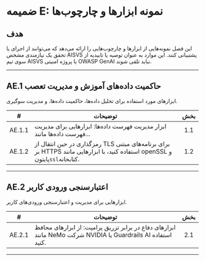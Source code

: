 # ضمیمه E: نمونه ابزارها و چارچوب‌ها

## هدف

این فصل نمونه‌هایی از ابزارها و چارچوب‌هایی را ارائه می‌دهد که می‌توانند از اجرای یا تحقق یک نیازمندی مشخص AISVS پشتیبانی کنند. این موارد به عنوان توصیه یا تاییدیه از سوی تیم AISVS یا پروژه امنیتی OWASP GenAI نباید تلقی شوند.

---

## AE.1 حاکمیت داده‌های آموزش و مدیریت تعصب

ابزارهای مورد استفاده برای تحلیل داده‌ها، حاکمیت داده‌ها، و مدیریت سوگیری.

|   #    | توضیحات                                                                                                                      | بخش |
| :----: | ---------------------------------------------------------------------------------------------------------------------------- | :-: |
| AE.1.1 | ابزار مدیریت فهرست داده‌ها: ابزارهایی برای مدیریت فهرست داده‌ها مانند...                                                     | 1.1 |
| AE.1.2 | رمزگذاری در حین انتقال از TLS برای برنامه‌های مبتنی بر HTTPS استفاده کنید، با ابزارهایی مانند openSSL و پایتون`ssl`کتابخانه. | 1.2 |

---

## AE.2 اعتبارسنجی ورودی کاربر

ابزارهایی برای مدیریت و اعتبارسنجی ورودی‌های کاربر.

|   #    | توضیحات                                                                                                      | بخش |
| :----: | ------------------------------------------------------------------------------------------------------------ | :-: |
| AE.2.1 | ابزارهای دفاع در برابر تزریق پرامپت: از ابزارهای محافظ مانند NeMo شرکت NVIDIA یا Guardrails AI استفاده کنید. | 2.1 |

---

